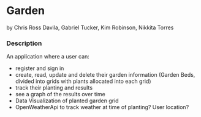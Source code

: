# Garden 
by Chris Ross Davila, Gabriel Tucker, Kim Robinson, Nikkita Torres

### Description

An application where a user can:
- register and sign in
- create, read, update and delete their garden information (Garden Beds, divided into grids with plants allocated into each grid)
- track their planting and results
- see a graph of the results over time
- Data Visualization of planted garden grid
- OpenWeatherApi to track weather at time of planting? User location?

![]()


